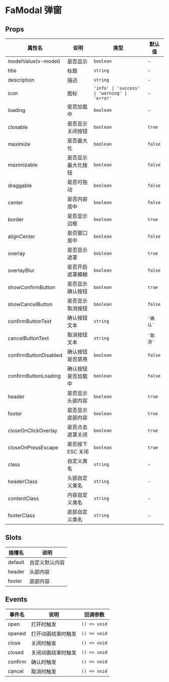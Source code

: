 # FaModal 弹窗

## Props

| 属性名                | 说明               | 类型                                          | 默认值   |
| --------------------- | ------------------ | --------------------------------------------- | -------- |
| modelValue(v-model)   | 是否显示           | `boolean`                                     | -        |
| title                 | 标题               | `string`                                      | -        |
| description           | 描述               | `string`                                      | -        |
| icon                  | 图标               | `'info' \| 'success' \| 'warning' \| 'error'` | -        |
| loading               | 是否加载中         | `boolean`                                     | -        |
| closable              | 是否显示关闭按钮   | `boolean`                                     | `true`   |
| maximize              | 是否最大化         | `boolean`                                     | `false`  |
| maximizable           | 是否显示最大化按钮 | `boolean`                                     | `false`  |
| draggable             | 是否可拖动         | `boolean`                                     | `false`  |
| center                | 是否内容居中       | `boolean`                                     | `false`  |
| border                | 是否显示边框       | `boolean`                                     | `true`   |
| alignCenter           | 是否窗口居中       | `boolean`                                     | `false`  |
| overlay               | 是否显示遮罩       | `boolean`                                     | `true`   |
| overlayBlur           | 是否开启遮罩模糊   | `boolean`                                     | `false`  |
| showConfirmButton     | 是否显示确认按钮   | `boolean`                                     | `true`   |
| showCancelButton      | 是否显示取消按钮   | `boolean`                                     | `false`  |
| confirmButtonText     | 确认按钮文本       | `string`                                      | `'确认'` |
| cancelButtonText      | 取消按钮文本       | `string`                                      | `'取消'` |
| confirmButtonDisabled | 确认按钮是否禁用   | `boolean`                                     | `false`  |
| confirmButtonLoading  | 确认按钮是否加载中 | `boolean`                                     | `false`  |
| header                | 是否显示头部内容   | `boolean`                                     | `true`   |
| footer                | 是否显示底部内容   | `boolean`                                     | `true`   |
| closeOnClickOverlay   | 是否点击遮罩关闭   | `boolean`                                     | `true`   |
| closeOnPressEscape    | 是否按下 ESC 关闭  | `boolean`                                     | `true`   |
| class                 | 自定义类名         | `string`                                      | -        |
| headerClass           | 头部自定义类名     | `string`                                      | -        |
| contentClass          | 内容自定义类名     | `string`                                      | -        |
| footerClass           | 底部自定义类名     | `string`                                      | -        |

## Slots

| 插槽名  | 说明           |
| ------- | -------------- |
| default | 自定义默认内容 |
| header  | 头部内容       |
| footer  | 底部内容       |

## Events

| 事件名  | 说明               | 回调参数     |
| ------- | ------------------ | ------------ |
| open    | 打开时触发         | `() => void` |
| opened  | 打开动画结束时触发 | `() => void` |
| close   | 关闭时触发         | `() => void` |
| closed  | 关闭动画结束时触发 | `() => void` |
| confirm | 确认时触发         | `() => void` |
| cancel  | 取消时触发         | `() => void` |
